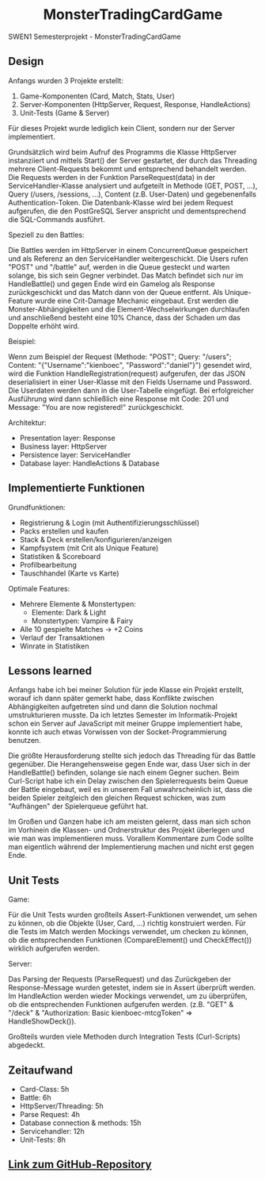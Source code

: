 <h1 align="center">MonsterTradingCardGame</h1>

SWEN1 Semesterprojekt - MonsterTradingCardGame

## Design

Anfangs wurden 3 Projekte erstellt:
1. Game-Komponenten (Card, Match, Stats, User)
2. Server-Komponenten (HttpServer, Request, Response, HandleActions)
3. Unit-Tests (Game & Server)

Für dieses Projekt wurde lediglich kein Client, sondern nur der Server implementiert.

Grundsätzlich wird beim Aufruf des Programms die Klasse HttpServer instanziiert und mittels Start() der Server gestartet, der 
durch das Threading mehrere Client-Requests bekommt und entsprechend behandelt werden. 
Die Requests werden in der Funktion ParseRequest(data) in der ServiceHandler-Klasse analysiert und aufgeteilt in Methode (GET, POST, ...), 
Query (/users, /sessions, ...), Content (z.B. User-Daten) und gegebenenfalls Authentication-Token. 
Die Datenbank-Klasse wird bei jedem Request aufgerufen, die den PostGreSQL Server anspricht und dementsprechend 
die SQL-Commands ausführt.

Speziell zu den Battles:

Die Battles werden im HttpServer in einem ConcurrentQueue gespeichert und als Referenz an den ServiceHandler weitergeschickt. Die Users
rufen "POST" und "/battle" auf, werden in die Queue gesteckt und warten solange, bis sich sein Gegner verbindet. Das Match befindet sich
nur im HandleBattle() und gegen Ende wird ein Gamelog als Response zurückgeschickt und das Match dann von der Queue entfernt.
Als Unique-Feature wurde eine Crit-Damage Mechanic eingebaut. Erst werden die Monster-Abhängigkeiten und die Element-Wechselwirkungen
durchlaufen und anschließend besteht eine 10% Chance, dass der Schaden um das Doppelte erhöht wird.

Beispiel:

Wenn zum Beispiel der Request (Methode: "POST"; Query: "/users"; Content: "{\"Username\":\"kienboec\", \"Password\":\"daniel\"}")
gesendet wird, wird die Funktion HandleRegistration(request) aufgerufen, der das JSON deserialisiert in einer User-Klasse 
mit den Fields Username und Password. Die Userdaten werden dann in die User-Tabelle eingefügt. Bei erfolgreicher Ausführung wird dann
schließlich eine Response mit Code: 201 und Message: "You are now registered!" zurückgeschickt.

Architektur:
* Presentation layer: Response
* Business layer: HttpServer
* Persistence layer: ServiceHandler
* Database layer: HandleActions & Database

## Implementierte Funktionen

Grundfunktionen:
* Registrierung & Login (mit Authentifizierungsschlüssel)
* Packs erstellen und kaufen
* Stack & Deck erstellen/konfigurieren/anzeigen
* Kampfsystem (mit Crit als Unique Feature)
* Statistiken & Scoreboard
* Profilbearbeitung
* Tauschhandel (Karte vs Karte)

Optimale Features:
* Mehrere Elemente & Monstertypen:
  * Elemente: Dark & Light
  * Monstertypen: Vampire & Fairy
* Alle 10 gespielte Matches -> +2 Coins
* Verlauf der Transaktionen
* Winrate in Statistiken

## Lessons learned

Anfangs habe ich bei meiner Solution für jede Klasse ein Projekt erstellt, worauf ich dann später gemerkt habe, dass Konflikte
zwischen Abhängigkeiten aufgetreten sind und dann die Solution nochmal umstrukturieren musste. Da ich letztes Semester im 
Informatik-Projekt schon ein Server auf JavaScript mit meiner Gruppe implementiert habe, konnte ich auch etwas Vorwissen von der
Socket-Programmierung benutzen. 

Die größte Herausforderung stellte sich jedoch das Threading für das Battle gegenüber. Die Herangehensweise gegen Ende war, dass 
User sich in der HandleBattle() befinden, solange sie nach einem Gegner suchen.
Beim Curl-Script habe ich ein Delay zwischen den Spielerrequests beim Queue der Battle eingebaut, weil es in unserem Fall 
unwahrscheinlich ist, dass die beiden Spieler zeitgleich den gleichen Request schicken, 
was zum "Aufhängen" der Spielerqueue geführt hat.

Im Großen und Ganzen habe ich am meisten gelernt, dass man sich schon im Vorhinein die Klassen- und Ordnerstruktur
des Projekt überlegen und wie man was implementieren muss. Vorallem Kommentare zum Code sollte man eigentlich
während der Implementierung machen und nicht erst gegen Ende.

## Unit Tests

Game:

Für die Unit Tests wurden großteils Assert-Funktionen verwendet, um sehen zu können, ob die Objekte (User, Card, ...) richtig konstruiert werden.
Für die Tests im Match werden Mockings verwendet, um checken zu können, ob die entsprechenden Funktionen (CompareElement() und CheckEffect())
wirklich aufgerufen werden.

Server:

Das Parsing der Requests (ParseRequest) und das Zurückgeben der Response-Message wurden getestet, indem sie in Assert überprüft werden.
Im HandleAction werden wieder Mockings verwendet, um zu überprüfen, ob die entsprechenden Funktionen aufgerufen werden.
(z.B. "GET" & "/deck" & "Authorization: Basic kienboec-mtcgToken" => HandleShowDeck()).

Großteils wurden viele Methoden durch Integration Tests (Curl-Scripts) abgedeckt.

## Zeitaufwand

* Card-Class: 5h
* Battle: 6h
* HttpServer/Threading: 5h
* Parse Request: 4h
* Database connection & methods: 15h
* Servicehandler: 12h
* Unit-Tests: 8h

## [Link zum GitHub-Repository](https://github.com/Demyst1fy/MonsterTradingCardGame)
